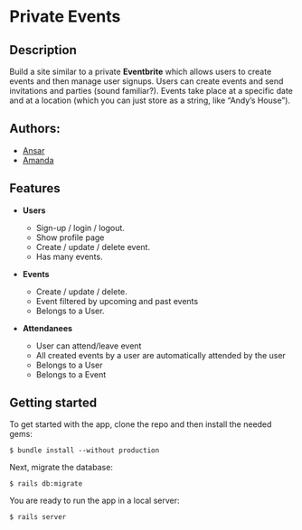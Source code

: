 # Private Events

## Description
Build a site similar to a private <b>Eventbrite</b> which allows users to create events and then manage user signups. Users can create events and send invitations and parties (sound familiar?). Events take place at a specific date and at a location (which you can just store as a string, like “Andy’s House”).

## Authors:
* [Ansar](https://github.com/ansaryergesh)
* [Amanda](https://github.com/vieiramanda11)


## Features

- **Users**
  - Sign-up / login / logout.
  - Show profile page
  - Create / update / delete event.
  - Has many events.

- **Events**
  - Create / update / delete.
  - Event filtered by upcoming and past events
  - Belongs to a User.

- **Attendanees**
  - User can attend/leave event
  - All created events by a user are automatically attended by the user
  - Belongs to a User
  - Belongs to a Event


## Getting started

To get started with the app, clone the repo and then install the needed gems:

```
$ bundle install --without production
```

Next, migrate the database:

```
$ rails db:migrate
```

You are ready to run the app in a local server:

```
$ rails server